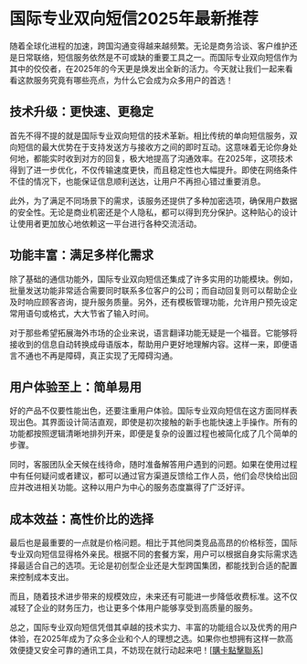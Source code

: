 # 国际专业双向短信2025年最新推荐

随着全球化进程的加速，跨国沟通变得越来越频繁。无论是商务洽谈、客户维护还是日常联络，短信服务依然是不可或缺的重要工具之一。而国际专业双向短信作为其中的佼佼者，在2025年的今天更是焕发出全新的活力。今天就让我们一起来看看这款服务究竟有哪些亮点，为什么它会成为众多用户的首选！

## 技术升级：更快速、更稳定

首先不得不提的就是国际专业双向短信的技术革新。相比传统的单向短信服务，双向短信的最大优势在于支持发送方与接收方之间的即时互动。这意味着无论你身处何地，都能实时收到对方的回复，极大地提高了沟通效率。在2025年，这项技术得到了进一步优化，不仅传输速度更快，而且稳定性也大幅提升。即使在网络条件不佳的情况下，也能保证信息顺利送达，让用户不再担心错过重要消息。

此外，为了满足不同场景下的需求，该服务还提供了多种加密选项，确保用户数据的安全性。无论是商业机密还是个人隐私，都可以得到充分保护。这种贴心的设计让使用者更加放心地依赖这一平台进行各种交流活动。

## 功能丰富：满足多样化需求

除了基础的通信功能外，国际专业双向短信还集成了许多实用的功能模块。例如，批量发送功能非常适合需要同时联系多位客户的公司；而自动回复则可以帮助企业及时响应顾客咨询，提升服务质量。另外，还有模板管理功能，允许用户预先设定常用语句或格式，大大节省了输入时间。

对于那些希望拓展海外市场的企业来说，语言翻译功能无疑是一个福音。它能够将接收到的信息自动转换成母语版本，帮助用户更好地理解内容。这样一来，即便语言不通也不再是障碍，真正实现了无障碍沟通。

## 用户体验至上：简单易用

好的产品不仅要性能出色，还要注重用户体验。国际专业双向短信在这方面同样表现出色。其界面设计简洁直观，即使是初次接触的新手也能快速上手操作。所有的功能都按照逻辑清晰地排列开来，即便是复杂的设置过程也被简化成了几个简单的步骤。

同时，客服团队全天候在线待命，随时准备解答用户遇到的问题。如果在使用过程中有任何疑问或者建议，都可以通过官方渠道反馈给工作人员，他们会尽快给出回应并改进相关功能。这种以用户为中心的服务态度赢得了广泛好评。

## 成本效益：高性价比的选择

最后也是最重要的一点就是价格问题。相比于其他同类竞品高昂的价格标签，国际专业双向短信显得格外亲民。根据不同的套餐方案，用户可以根据自身实际需求选择最适合自己的选项。无论是初创型企业还是大型跨国集团，都能找到合适的配置来控制成本支出。

而且，随着技术进步带来的规模效应，未来还有可能进一步降低收费标准。这不仅减轻了企业的财务压力，也让更多个体用户能够享受到高质量的服务。

总之，国际专业双向短信凭借其卓越的技术实力、丰富的功能组合以及优秀的用户体验，在2025年成为了众多企业和个人的理想之选。如果你也想拥有这样一款高效便捷又安全可靠的通讯工具，不妨现在就行动起来吧！[[購卡點擊聯系](https://t.me/s/SXDXQF)]